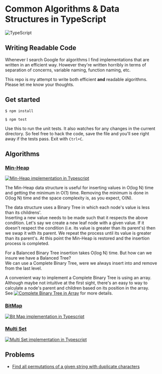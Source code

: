 # Common Algorithms & Data Structures in TypeScript

![TypeScript](https://badges.frapsoft.com/typescript/code/typescript.png?v=101)

## Writing Readable Code

Whenever I search Google for algorithms I find implementations that are written in an efficient way. However they're written horribly in terms of separation of concerns, variable naming, function naming, etc.

This repo is my attempt to write both efficient __and__ readable algorithms. Please let me know your thoughts.

## Get started
```
$ npm install
```
```
$ npm test
```

Use this to run the unit tests. It also watches for any changes in the current directory. So feel free to hack the code, save the file and you'll see right away if the tests pass. Exit with `Ctrl+C`.

## Algorithms

### [Min-Heap](https://github.com/zendka/algorithms-and-data-structures/blob/master/src/MinHeap.ts)
[![Min-Heap implementation in Typescript](https://img.shields.io/badge/MinHeap-TypeScript-0277C7.svg)](https://github.com/zendka/algorithms-and-data-structures/blob/master/src/MinHeap.ts)

The Min-Heap data structure is useful for inserting values in O(log N) time and getting the minimum in O(1) time. Removing the minimum is done in O(log N) time and the space complexity is, as you expect, O(N).

The data structure uses a Binary Tree in which each node's value is less than its childrens'.  
Inserting a new value needs to be made such that it respects the above condition. Let's say we create a new leaf node with a given value. If it doesn't respect the condition (i.e. its value is greater than its parent's) then we swap it with its parent. We repeat the process until its value is greater than its parent's. At this point the Min-Heap is restored and the insertion process is completed.

For a Balanced Binary Tree insertion takes O(log N) time. But how can we insure we have a Balanced Tree?  
We can use a Complete Binary Tree, were we always insert into and remove from the last level.

A convenient way to implement a Complete Binary Tree is using an array. Although maybe not intuitive at the first sight, there's an easy to way to calculate a node's parent and children based on its position in the array. See [![Complete Binary Tree in Array](https://img.shields.io/badge/Complete%20Binary%20Tree%20in%20Array-TypeScript-0277C7.svg)](https://github.com/zendka/algorithms-and-data-structures/blob/master/src/CompleteBinaryTreeInArray.ts) for more details.

### [BitMap](https://github.com/zendka/algorithms-and-data-structures/blob/master/src/BitMap.ts)
[![Bit Map implementation in Typescript](https://img.shields.io/badge/Bit%20Map-TypeScript-0277C7.svg)](https://github.com/zendka/algorithms-and-data-structures/blob/master/src/BitMap.ts)

### [Multi Set](https://github.com/zendka/algorithms-and-data-structures/blob/master/src/MultiSet.ts)

[![Multi Set implementation in Typescript](https://img.shields.io/badge/Multi%20Set-TypeScript-0277C7.svg)](https://github.com/zendka/algorithms-and-data-structures/blob/master/src/MultiSet.ts)

## Problems
- [Find all permutations of a given string with duplicate characters](https://github.com/zendka/algorithms-and-data-structures/blob/master/src/PermutationsWithDuplicates.ts)

